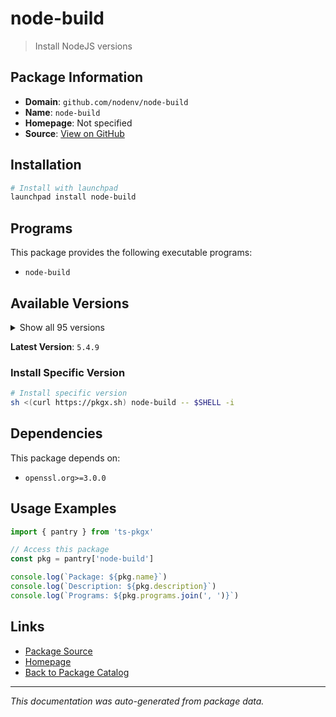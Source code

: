 # node-build

> Install NodeJS versions

## Package Information

- **Domain**: `github.com/nodenv/node-build`
- **Name**: `node-build`
- **Homepage**: Not specified
- **Source**: [View on GitHub](https://github.com/pkgxdev/pantry/tree/main/projects/github.com/nodenv/node-build/package.yml)

## Installation

```bash
# Install with launchpad
launchpad install node-build
```

## Programs

This package provides the following executable programs:

- `node-build`

## Available Versions

<details>
<summary>Show all 95 versions</summary>

- `5.4.9`, `5.4.8`, `5.4.7`, `5.4.6`, `5.4.5`
- `5.4.4`, `5.4.3`, `5.4.2`, `5.4.1`, `5.4.0`
- `5.3.37`, `5.3.36`, `5.3.35`, `5.3.34`, `5.3.33`
- `5.3.32`, `5.3.31`, `5.3.30`, `5.3.29`, `5.3.28`
- `5.3.27`, `5.3.26`, `5.3.25`, `5.3.24`, `5.3.23`
- `5.3.22`, `5.3.21`, `5.3.20`, `5.3.19`, `5.3.18`
- `5.3.17`, `5.3.16`, `5.3.15`, `5.3.14`, `5.3.13`
- `5.3.12`, `5.3.11`, `5.3.10`, `5.3.9`, `5.3.8`
- `5.3.7`, `5.3.6`, `5.3.5`, `5.3.4`, `5.3.3`
- `5.3.2`, `5.3.1`, `5.3.0`, `5.2.0`, `5.1.0`
- `5.0.4`, `5.0.2`, `5.0.1`, `5.0.0`, `4.11.0`
- `4.10.1`, `4.10.0`, `4.9.150`, `4.9.149`, `4.9.148`
- `4.9.147`, `4.9.146`, `4.9.145`, `4.9.144`, `4.9.143`
- `4.9.142`, `4.9.141`, `4.9.140`, `4.9.139`, `4.9.138`
- `4.9.137`, `4.9.136`, `4.9.135`, `4.9.134`, `4.9.133`
- `4.9.132`, `4.9.131`, `4.9.130`, `4.9.129`, `4.9.128`
- `4.9.127`, `4.9.126`, `4.9.125`, `4.9.124`, `4.9.123`
- `4.9.122`, `4.9.121`, `4.9.120`, `4.9.119`, `4.9.118`
- `4.9.117`, `4.9.116`, `4.9.115`, `4.9.114`, `4.9.113`

</details>

**Latest Version**: `5.4.9`

### Install Specific Version

```bash
# Install specific version
sh <(curl https://pkgx.sh) node-build -- $SHELL -i
```

## Dependencies

This package depends on:

- `openssl.org>=3.0.0`

## Usage Examples

```typescript
import { pantry } from 'ts-pkgx'

// Access this package
const pkg = pantry['node-build']

console.log(`Package: ${pkg.name}`)
console.log(`Description: ${pkg.description}`)
console.log(`Programs: ${pkg.programs.join(', ')}`)
```

## Links

- [Package Source](https://github.com/pkgxdev/pantry/tree/main/projects/github.com/nodenv/node-build/package.yml)
- [Homepage](#)
- [Back to Package Catalog](../../../package-catalog.md)

---

*This documentation was auto-generated from package data.*
